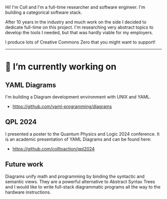 Hi! I'm Coll and I'm a full-time researcher and software engineer. I'm building a categorical software stack.

After 10 years in the industry and much work on the side I decided to dedicate full-time on this project. I'm researching very abstract topics to develop the tools I needed, but that was hardly viable for my employers.

I produce lots of Creative Commons Zero that you might want to support!

---


# 🔭 I’m currently working on

## YAML Diagrams
I'm building a Diagram development environment with UNIX and YAML.

* https://github.com/yaml-programming/diagrams

## QPL 2024
I presented a poster to the Quantum Physics and Logic 2024 conference. It is an academic presentation of YAML Diagrams and can be found here:

* https://github.com/colltoaction/qpl2024

## Future work
Diagrams unify math and programming by binding the syntactic and semantic views. They are a powerful alternative to Abstract Syntax Trees and I would like to write full-stack diagrammatic programs all the way to the hardware instructions.


<!--
**colltoaction/colltoaction** is a ✨ _special_ ✨ repository because its `README.md` (this file) appears on your GitHub profile.

Here are some ideas to get you started:
..
- 🌱 I’m currently learning ...
- 👯 I’m looking to collaborate on ...
- 🤔 I’m looking for help with ...
- 💬 Ask me about ...
- 📫 How to reach me: ...
- 😄 Pronouns: ...
- ⚡ Fun fact: ...
-->
